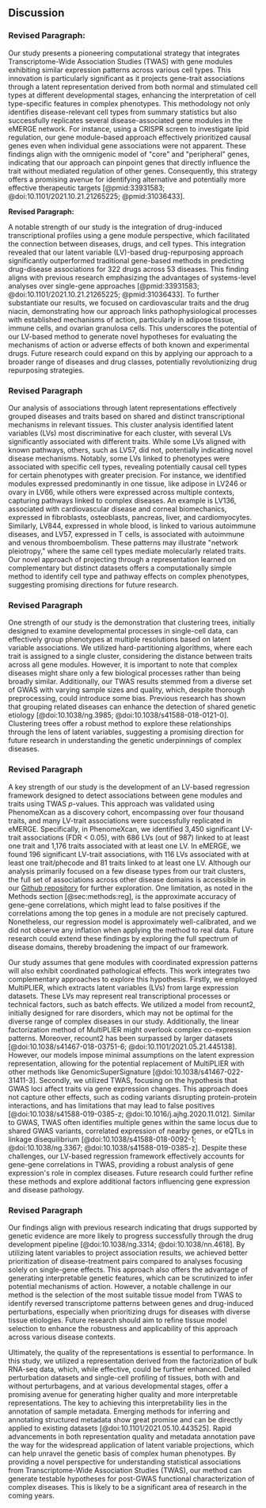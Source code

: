 ## Discussion

### Revised Paragraph:

Our study presents a pioneering computational strategy that integrates Transcriptome-Wide Association Studies (TWAS) with gene modules exhibiting similar expression patterns across various cell types.
This innovation is particularly significant as it projects gene-trait associations through a latent representation derived from both normal and stimulated cell types at different developmental stages, enhancing the interpretation of cell type-specific features in complex phenotypes.
This methodology not only identifies disease-relevant cell types from summary statistics but also successfully replicates several disease-associated gene modules in the eMERGE network.
For instance, using a CRISPR screen to investigate lipid regulation, our gene module-based approach effectively prioritized causal genes even when individual gene associations were not apparent.
These findings align with the omnigenic model of "core" and "peripheral" genes, indicating that our approach can pinpoint genes that directly influence the trait without mediated regulation of other genes.
Consequently, this strategy offers a promising avenue for identifying alternative and potentially more effective therapeutic targets [@pmid:33931583; @doi:10.1101/2021.10.21.21265225; @pmid:31036433].


**Revised Paragraph:**

A notable strength of our study is the integration of drug-induced transcriptional profiles using a gene module perspective, which facilitated the connection between diseases, drugs, and cell types.
This integration revealed that our latent variable (LV)-based drug-repurposing approach significantly outperformed traditional gene-based methods in predicting drug-disease associations for 322 drugs across 53 diseases.
This finding aligns with previous research emphasizing the advantages of systems-level analyses over single-gene approaches [@pmid:33931583; @doi:10.1101/2021.10.21.21265225; @pmid:31036433].
To further substantiate our results, we focused on cardiovascular traits and the drug niacin, demonstrating how our approach links pathophysiological processes with established mechanisms of action, particularly in adipose tissue, immune cells, and ovarian granulosa cells.
This underscores the potential of our LV-based method to generate novel hypotheses for evaluating the mechanisms of action or adverse effects of both known and experimental drugs.
Future research could expand on this by applying our approach to a broader range of diseases and drug classes, potentially revolutionizing drug repurposing strategies.


### Revised Paragraph

Our analysis of associations through latent representations effectively grouped diseases and traits based on shared and distinct transcriptional mechanisms in relevant tissues.
This cluster analysis identified latent variables (LVs) most discriminative for each cluster, with several LVs significantly associated with different traits.
While some LVs aligned with known pathways, others, such as LV57, did not, potentially indicating novel disease mechanisms.
Notably, some LVs linked to phenotypes were associated with specific cell types, revealing potentially causal cell types for certain phenotypes with greater precision.
For instance, we identified modules expressed predominantly in one tissue, like adipose in LV246 or ovary in LV66, while others were expressed across multiple contexts, capturing pathways linked to complex diseases.
An example is LV136, associated with cardiovascular disease and corneal biomechanics, expressed in fibroblasts, osteoblasts, pancreas, liver, and cardiomyocytes.
Similarly, LV844, expressed in whole blood, is linked to various autoimmune diseases, and LV57, expressed in T cells, is associated with autoimmune and venous thromboembolism.
These patterns may illustrate "network pleiotropy," where the same cell types mediate molecularly related traits.
Our novel approach of projecting through a representation learned on complementary but distinct datasets offers a computationally simple method to identify cell type and pathway effects on complex phenotypes, suggesting promising directions for future research.


### Revised Paragraph

One strength of our study is the demonstration that clustering trees, initially designed to examine developmental processes in single-cell data, can effectively group phenotypes at multiple resolutions based on latent variable associations.
We utilized hard-partitioning algorithms, where each trait is assigned to a single cluster, considering the distance between traits across all gene modules.
However, it is important to note that complex diseases might share only a few biological processes rather than being broadly similar.
Additionally, our TWAS results stemmed from a diverse set of GWAS with varying sample sizes and quality, which, despite thorough preprocessing, could introduce some bias.
Previous research has shown that grouping related diseases can enhance the detection of shared genetic etiology [@doi:10.1038/ng.3985; @doi:10.1038/s41588-018-0121-0].
Clustering trees offer a robust method to explore these relationships through the lens of latent variables, suggesting a promising direction for future research in understanding the genetic underpinnings of complex diseases.


### Revised Paragraph

A key strength of our study is the development of an LV-based regression framework designed to detect associations between gene modules and traits using TWAS $p$-values.
This approach was validated using PhenomeXcan as a discovery cohort, encompassing over four thousand traits, and many LV-trait associations were successfully replicated in eMERGE.
Specifically, in PhenomeXcan, we identified 3,450 significant LV-trait associations (FDR < 0.05), with 686 LVs (out of 987) linked to at least one trait and 1,176 traits associated with at least one LV.
In eMERGE, we found 196 significant LV-trait associations, with 116 LVs associated with at least one trait/phecode and 81 traits linked to at least one LV.
Although our analysis primarily focused on a few disease types from our trait clusters, the full set of associations across other disease domains is accessible in our [Github repository](https://github.com/greenelab/phenoplier) for further exploration.
One limitation, as noted in the Methods section [@sec:methods:reg], is the approximate accuracy of gene-gene correlations, which might lead to false positives if the correlations among the top genes in a module are not precisely captured.
Nonetheless, our regression model is approximately well-calibrated, and we did not observe any inflation when applying the method to real data.
Future research could extend these findings by exploring the full spectrum of disease domains, thereby broadening the impact of our framework.


Our study assumes that gene modules with coordinated expression patterns will also exhibit coordinated pathological effects.
This work integrates two complementary approaches to explore this hypothesis.
Firstly, we employed MultiPLIER, which extracts latent variables (LVs) from large expression datasets.
These LVs may represent real transcriptional processes or technical factors, such as batch effects.
We utilized a model from recount2, initially designed for rare disorders, which may not be optimal for the diverse range of complex diseases in our study.
Additionally, the linear factorization method of MultiPLIER might overlook complex co-expression patterns.
Moreover, recount2 has been surpassed by larger datasets [@doi:10.1038/s41467-018-03751-6; @doi:10.1101/2021.05.21.445138].
However, our models impose minimal assumptions on the latent expression representation, allowing for the potential replacement of MultiPLIER with other methods like GenomicSuperSignature [@doi:10.1038/s41467-022-31411-3].
Secondly, we utilized TWAS, focusing on the hypothesis that GWAS loci affect traits via gene expression changes.
This approach does not capture other effects, such as coding variants disrupting protein-protein interactions, and has limitations that may lead to false positives [@doi:10.1038/s41588-019-0385-z; @doi:10.1016/j.ajhg.2020.11.012].
Similar to GWAS, TWAS often identifies multiple genes within the same locus due to shared GWAS variants, correlated expression of nearby genes, or eQTLs in linkage disequilibrium [@doi:10.1038/s41588-018-0092-1; @doi:10.1038/ng.3367; @doi:10.1038/s41588-019-0385-z].
Despite these challenges, our LV-based regression framework effectively accounts for gene-gene correlations in TWAS, providing a robust analysis of gene expression's role in complex diseases.
Future research could further refine these methods and explore additional factors influencing gene expression and disease pathology.


### Revised Paragraph

Our findings align with previous research indicating that drugs supported by genetic evidence are more likely to progress successfully through the drug development pipeline [@doi:10.1038/ng.3314; @doi:10.1038/nn.4618].
By utilizing latent variables to project association results, we achieved better prioritization of disease-treatment pairs compared to analyses focusing solely on single-gene effects.
This approach also offers the advantage of generating interpretable genetic features, which can be scrutinized to infer potential mechanisms of action.
However, a notable challenge in our method is the selection of the most suitable tissue model from TWAS to identify reversed transcriptome patterns between genes and drug-induced perturbations, especially when prioritizing drugs for diseases with diverse tissue etiologies.
Future research should aim to refine tissue model selection to enhance the robustness and applicability of this approach across various disease contexts.


Ultimately, the quality of the representations is essential to performance.
In this study, we utilized a representation derived from the factorization of bulk RNA-seq data, which, while effective, could be further enhanced.
Detailed perturbation datasets and single-cell profiling of tissues, both with and without perturbagens, and at various developmental stages, offer a promising avenue for generating higher quality and more interpretable representations.
The key to achieving this interpretability lies in the annotation of sample metadata.
Emerging methods for inferring and annotating structured metadata show great promise and can be directly applied to existing datasets [@doi:10.1101/2021.05.10.443525].
Rapid advancements in both representation quality and metadata annotation pave the way for the widespread application of latent variable projections, which can help unravel the genetic basis of complex human phenotypes.
By providing a novel perspective for understanding statistical associations from Transcriptome-Wide Association Studies (TWAS), our method can generate testable hypotheses for post-GWAS functional characterization of complex diseases.
This is likely to be a significant area of research in the coming years.
